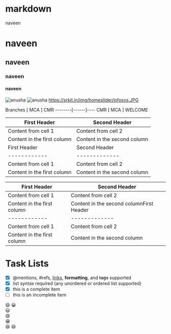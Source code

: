 # markdown
naveen
# naveen
## naveen
### naveen
#### naveen


![anusha](https://srkit.in/csi/srk.JPG)
![anusha](https://srkit.in/img/homeslider/infosys.JPG)
https://srkit.in/img/homeslider/infosys.JPG

Branches [ MCA ] CMR
--------[------]----
CMR     [ MCA  ] WELCOME


First Header | Second Header
------------ | -------------
Content from cell 1 | Content from cell 2
Content in the first column | Content in the second column
First Header | Second Header
------------ | -------------
Content from cell 1 | Content from cell 2
Content in the first column | Content in the second column

First Header | Second Header
------------ | -------------
Content from cell 1 | Content from cell 2
Content in the first column | Content in the second columnFirst Header | Second Header
------------ | -------------
Content from cell 1 | Content from cell 2
Content in the first column | Content in the second column


# Task Lists
- [x] @mentions, #refs, [links](), **formatting**, and <del>tags</del> supported
- [x] list syntax required (any unordered or ordered list supported)
- [x] this is a complete item
- [ ] this is an incomplete item

:smile:
:grinning:		
:smiley:		
:smile:		
:grin:	
:laughing:
:satisfied:
